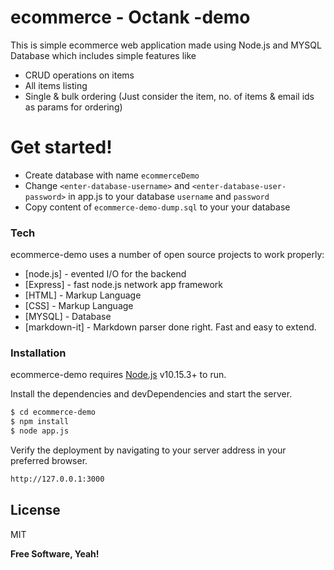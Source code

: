 # ecommerce - Octank -demo

This is simple ecommerce web application made using Node.js and MYSQL Database which includes simple features like
  -  CRUD operations on items
  -  All items listing
  -  Single & bulk ordering (Just consider the item, no. of items & email ids as params for ordering)

# Get started!

  - Create database with name `ecommerceDemo`
  - Change `<enter-database-username>` and `<enter-database-user-password>` in app.js to  your database `username` and `password`
  - Copy content of `ecommerce-demo-dump.sql` to your your database


  

### Tech

 ecommerce-demo uses a number of open source projects to work properly:
 
* [node.js] - evented I/O for the backend
* [Express] - fast node.js network app framework 
* [HTML] - Markup Language 
* [CSS] - Markup Language 
* [MYSQL] - Database 
* [markdown-it] - Markdown parser done right. Fast and easy to extend.


### Installation

ecommerce-demo requires [Node.js](https://nodejs.org/) v10.15.3+ to run.

Install the dependencies and devDependencies and start the server.

```sh
$ cd ecommerce-demo 
$ npm install
$ node app.js
```


Verify the deployment by navigating to your server address in your preferred browser.

```sh
http://127.0.0.1:3000
```

License
----

MIT


**Free Software, Yeah!**
